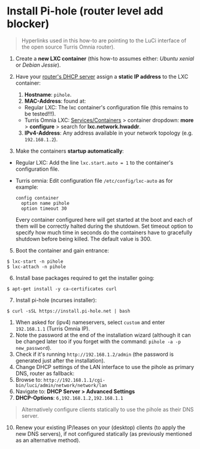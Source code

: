 # Install Pi-hole (router level add blocker)

> Hyperlinks used in this how-to are pointing to the LuCi interface of the open source Turris Omnia router).

1. Create a **new LXC container** (this how-to assumes either: _Ubuntu xenial_ or _Debian Jessie_).
2. Have your [router's DHCP server][1] assign a **static IP address** to the LXC container:
    1. **Hostname**: `pihole`.
    2. **MAC-Address**: found at:
      - Regular LXC: The lxc container's configuration file (this remains to be tested!!!).
      - Turris Omnia LXC: [Services/Containers][2] > container dropdown: **more** > **configure** > search for **lxc.network.hwaddr**.
    3. **IPv4-Address**: Any address available in your network topology (e.g. `192.168.1.2`).
        
4. Make the containers **startup automatically**:

  - Regular LXC: Add the line `lxc.start.auto = 1` to the container's configuration file.
  - Turris omnia: Edit configuration file `/etc/config/lxc-auto` as for example:

    ```shell
    config container
      option name pihole
      option timeout 30
    ```
    Every container configured here will get started at the boot and each of them will be correctly halted during the shutdown. Set timeout option to specify how much time in seconds do the containers have to gracefully shutdown before being killed. The default value is 300.
5. Boot the container and gain entrance:

  ```shell
$ lxc-start -n pihole
$ lxc-attach -n pihole
```
6. Install base packages required to get the installer going:

  ```shell
$ apt-get install -y ca-certificates curl
```
7. Install pi-hole (ncurses installer):

  ```shell
$ curl -sSL https://install.pi-hole.net | bash
```
  1. When asked for (ipv4) nameservers, select `custom` and enter `192.168.1.1` (Turris Omnia IP).
  2. Note the password at the end of the installation wizard (although it can be changed later too if you forget with the command: `pihole -a -p new_password`).
8. Check if it's running `http://192.168.1.2/admin` (the password is generated just after the installation).
9. Change DHCP settings of the LAN interface to use the pihole as primary DNS, router as fallback:
  1. Browse to: `http://192.168.1.1/cgi-bin/luci/admin/network/network/lan`
  2. Navigate to: **DHCP Server > Advanced Settings**
  3. **DHCP-Options**: `6,192.168.1.2,192.168.1.1`
> Alternatively configure clients statically to use the pihole as their DNS server.
10. Renew your existing IP/leases on your (desktop) clients (to apply the new DNS servers), if not configured statically (as previously mentioned as an alternative method).



<!-- REFERENCES -->
[1]:http://192.168.1.1/cgi-bin/luci/admin/network/dhcp
[2]:http://192.168.1.1/cgi-bin/luci/admin/services/lxc
